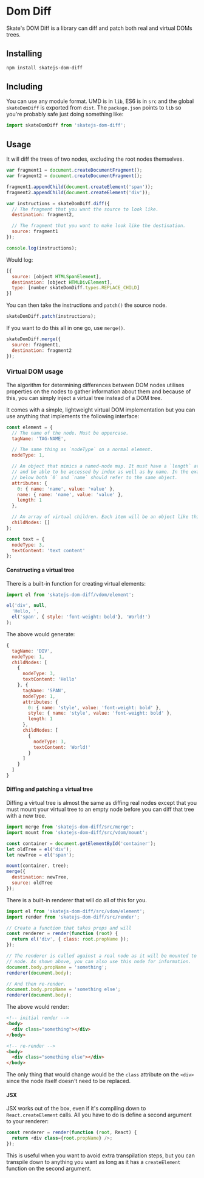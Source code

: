 # Dom Diff

Skate's DOM Diff is a library can diff and patch both real and virtual DOMs trees.

## Installing

```sh
npm install skatejs-dom-diff
```

## Including

You can use any module format. UMD is in `lib`, ES6 is in `src` and the global `skateDomDiff` is exported from `dist`. The `package.json` points to `lib` so you're probably safe just doing something like:

```js
import skateDomDiff from 'skatejs-dom-diff';
```

## Usage

It will diff the trees of two nodes, excluding the root nodes themselves.

```js
var fragment1 = document.createDocumentFragment();
var fragment2 = document.createDocumentFragment();

fragment1.appendChild(document.createElement('span'));
fragment2.appendChild(document.createElement('div'));

var instructions = skateDomDiff.diff({
  // The fragment that you want the source to look like.
  destination: fragment2,

  // The fragment that you want to make look like the destination.
  source: fragment1
});

console.log(instructions);
```

Would log:

```js
[{
  source: [object HTMLSpanElement],
  destination: [object HTMLDivElement],
  type: [number skateDomDiff.types.REPLACE_CHILD]
}]
```

You can then take the instructions and `patch()` the source node.

```js
skateDomDiff.patch(instructions);
```

If you want to do this all in one go, use `merge()`.

```js
skateDomDiff.merge({
  source: fragment1,
  destination: fragment2
});
```

### Virtual DOM usage

The algorithm for determining differences between DOM nodes utilises properties on the nodes to gather information about them and because of this, you can simply inject a virtual tree instead of a DOM tree.

It comes with a simple, lightweight virtual DOM implementation but you can use anything that implements the following interface:

```js
const element = {
  // The name of the node. Must be uppercase.
  tagName: 'TAG-NAME',

  // The same thing as `nodeType` on a normal element.
  nodeType: 1,

  // An object that mimics a named-node map. It must have a `length` attribute
  // and be able to be accessed by index as well as by name. In the example
  // below both `0` and `name` should refer to the same object.
  attributes: {
    0: { name: 'name', value: 'value' },
    name: { name: 'name', value: 'value' },
    length: 1
  },

  // An array of virtual children. Each item will be an object like this one.
  childNodes: []
};

const text = {
  nodeType: 3,
  textContent: 'text content'
};
```

#### Constructing a virtual tree

There is a built-in function for creating virtual elements:

```js
import el from 'skatejs-dom-diff/vdom/element';

el('div', null,
  'Hello, ',
  el('span', { style: 'font-weight: bold'}, 'World!')
);
```

The above would generate:

```js
{
  tagName: 'DIV',
  nodeType: 1,
  childNodes: [
    {
      nodeType: 3,
      textContent: 'Hello'
    }, {
      tagName: 'SPAN',
      nodeType: 1,
      attributes: {
        0: { name: 'style', value: 'font-weight: bold' },
        style: { name: 'style', value: 'font-weight: bold' },
        length: 1
      },
      childNodes: [
        {
          nodeType: 3,
          textContent: 'World!'
        }
      ]
    }
  ]
}
```

#### Diffing and patching a virtual tree

Diffing a virtual tree is almost the same as diffing real nodes except that you must mount your virtual tree to an empty node before you can diff that tree with a new tree.

```js
import merge from 'skatejs-dom-diff/src/merge';
import mount from 'skatejs-dom-diff/src/vdom/mount';

const container = document.getElementById('container');
let oldTree = el('div');
let newTree = el('span');

mount(container, tree);
merge({
  destination: newTree,
  source: oldTree
});
```

There is a built-in renderer that will do all of this for you.

```js
import el from 'skatejs-dom-diff/src/vdom/element';
import render from 'skatejs-dom-diff/src/render';

// Create a function that takes props and will
const renderer = render(function (root) {
  return el('div', { class: root.propName });
});

// The renderer is called against a real node as it will be mounted to this
// node. As shown above, you can also use this node for information.
document.body.propName = 'something';
renderer(document.body);

// And then re-render.
document.body.propName = 'something else';
renderer(document.body);
```

The above would render:

```html
<!-- initial render -->
<body>
  <div class="something"></div>
</body>

<!-- re-render -->
<body>
  <div class="something else"></div>
</body>
```

The only thing that would change would be the `class` attribute on the `<div>` since the node itself doesn't need to be replaced.

#### JSX

JSX works out of the box, even if it's compiling down to `React.createElement` calls. All you have to do is define a second argument to your renderer:

```js
const renderer = render(function (root, React) {
  return <div class={root.propName} />;
});
```

This is useful when you want to avoid extra transpilation steps, but you can transpile down to anything you want as long as it has a `createElement` function on the second argument.
